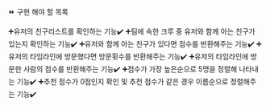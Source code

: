 ⏩ 구현 해야 할 목록

➕유저의 친구리스트를 확인하는 기능✔️
➕팀에 속한 크루 중 유저와 함께 아는 친구가 있는지 확인하는 기능✔️
➕유저와 함께 아는 친구가 있다면 점수를 반환해주는 기능✔️
➕유저의 타임라인에 방문했다면 방문횟수를 반환해주는 기능✔️
➕유저의 타임라인에 방문한 사람의 점수를 반환해주는 기능✔️
➕점수가 가장 높은순으로 5명을 정렬해 나타내는 기능✔️
➕추천 점수가 0점인지 확인 및 추천 점수가 같은 경우 이름순으로 정렬해주는 기능✔️